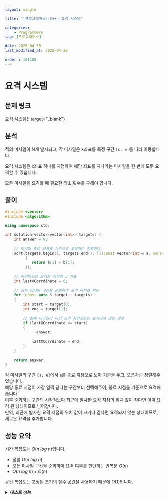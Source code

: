 ```yaml
---
layout: single

title: "[프로그래머스][C++] 요격 시스템"

categories:
    - Programmers
tag: [프로그래머스]

date: 2025-04-30
last_modified_at: 2025-04-30

order : 181188
---
```


# 요격 시스템

## 문제 링크

[요격 시스템](https://school.programmers.co.kr/learn/courses/30/lessons/181188){: target="_blank"}

## 분석

적의 미사일이 N개 발사되고, 각 미사일은 x좌표를 특정 구간 `[s, e]`를 따라 이동합니다.

요격 시스템은 x좌표 하나를 지정하여 해당 좌표를 지나가는 미사일을 한 번에 모두 요격할 수 있습니다.

모든 미사일을 요격할 때 필요한 최소 횟수를 구해야 합니다.

## 풀이

```cpp
#include <vector>
#include <algorithm>

using namespace std;

int solution(vector<vector<int>> targets) {
    int answer = 0;
    
    // 미사일 종료 좌표를 기준으로 오름차순 정렬한다.
    sort(targets.begin(), targets.end(), [](const vector<int>& a, const vector<int>& b)
         {
            return a[1] < b[1];
         });
    
    // 마지막으로 요격한 지점의 x 좌표
    int lastXCorrdinate = 0;
    
    // 모든 미사일 구간을 순회하며 요격 여부를 판단
    for (const auto & target : targets)
    {
        int start = target[0];
        int end = target[1];
        
        // 현재 미사일이 이전 요격 지점으로는 요격되지 않는 경우
        if (lastXCorrdinate <= start)
        {
            ++answer;
            
            lastXCorrdinate = end;
        }
    }
    
    return answer;
}
```

각 미사일의 구간 `[s, e]`에서 `e`를 종료 지점으로 보아 기준을 두고, 오름차순 정렬해주었습니다.  
해당 종료 지점이 가장 일찍 끝나는 구간부터 선택해주어, 종료 지점을 기준으로 요격해줍니다.  
이후 순회하는 구간의 시작점보다 최근에 발사한 요격 지점의 위치 값이 작다면 이미 요격 된 상태이므로 넘어갑니다.  
만약, 최근에 발사한 요격 지점의 위치 값이 크거나 같다면 요격되지 않는 상태이므로, 새로운 요격을 추가합니다.

## 성능 요약

시간 복잡도는 $O(n \ log \ n)$입니다.

- 정렬 $O(n \ log \ n)$
- 모든 미사일 구간을 순회하며 요격 여부를 판단하는 반복문 $O(n)$
- $O(n \ log \ n) + O(n)$

공간 복잡도는 고정된 크기의 상수 공간을 사용하기 때문에 $O(1)$입니다.

<details>
<summary><h5 style="display: inline;">테스트 성능</h5></summary>
<div markdown="1">

테스트 1 〉 통과 (0.01ms, 4.15MB)  
테스트 2 〉 통과 (0.01ms, 4.2MB)  
테스트 3 〉 통과 (0.02ms, 4.22MB)  
테스트 4 〉 통과 (0.11ms, 3.82MB)  
테스트 5 〉 통과 (1.37ms, 5.15MB)  
테스트 6 〉 통과 (16.04ms, 22.1MB)  
테스트 7 〉 통과 (103.82ms, 96.8MB)  
테스트 8 〉 통과 (131.80ms, 96.8MB)  
테스트 9 〉 통과 (130.38ms, 94.6MB)  
테스트 10 〉 통과 (36.65ms, 78MB)  
테스트 11 〉 통과 (0.01ms, 4.2MB)  

</div>
</details>